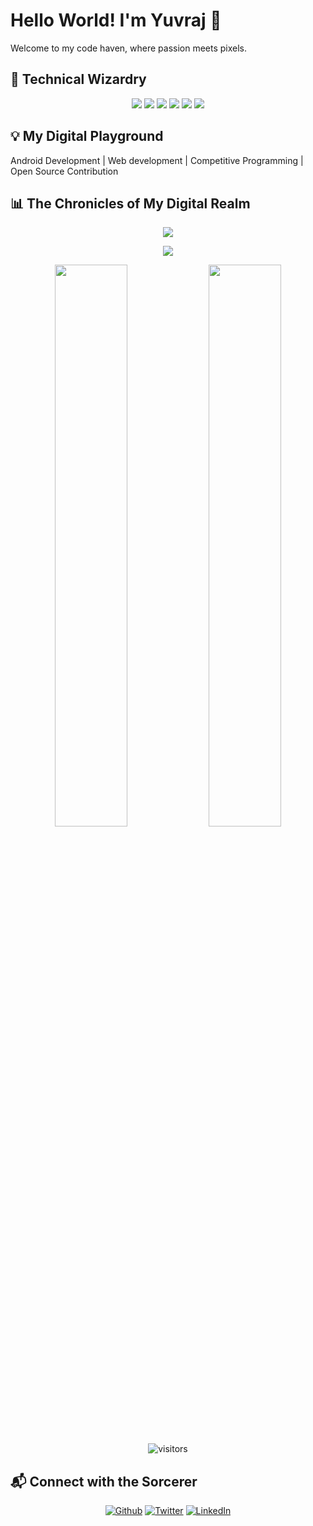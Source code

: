 # Hello World! I'm Yuvraj 👋

Welcome to my code haven, where passion meets pixels.

## 🚀 Technical Wizardry

<p align="center">
  <img src="https://img.shields.io/badge/Android%20Studio-orange?style=for-the-badge&logo=android-studio&logoColor=white">
  <img src="https://img.shields.io/badge/Kotlin-green?style=for-the-badge&logo=kotlin&logoColor=white">
  <img src="https://img.shields.io/badge/C%20%26%20C++-659ad2?style=for-the-badge&logo=c%2B%2B&logoColor=ffffff">
  <img src="https://img.shields.io/badge/HTML-orange?style=for-the-badge&logo=html5&logoColor=ffffff">
  <img src="https://img.shields.io/badge/CSS-blue?style=for-the-badge&logo=css3&logoColor=ffffff">
  <img src="https://img.shields.io/badge/JS-yellow?style=for-the-badge&logo=javascript&logoColor=ffffff">
</p>


## 💡 My Digital Playground

Android Development | Web development | Competitive Programming | Open Source Contribution

## 📊 The Chronicles of My Digital Realm

<p align="center">
  <img src="https://github-readme-stats.vercel.app/api/top-langs/?username=Qomfortzone&show_icons=true&theme=tokyonight&layout=compact">
</p>

<p align="center">
  <img src="https://stats.quine.sh/qomfortzone/github?theme=dark">
</p>

<p align="center">
  <img src="https://github-readme-stats.vercel.app/api?username=Qomfortzone&show_icons=true&theme=tokyonight" width="48%">
  <img src="https://github-readme-streak-stats.herokuapp.com/?user=Qomfortzone&theme=tokyonight" width="48%">
</p>

<div align="center">

![visitors](https://visitor-badge.laobi.icu/badge?page_id=Qomfortzone.Qomfortzone)
</div>

## 📬 Connect with the Sorcerer

<p align="center">
<a href="https://github.com/Qomfortzone"><img alt="Github" src="https://img.shields.io/badge/GitHub-%2312100E.svg?&style=for-the-badge&logo=Github&logoColor=white"></a> 
<a href="https://twitter.com/yuvrajsinghgmx" rel="nofollow"><img alt="Twitter" src="https://img.shields.io/badge/twitter-%231DA1F2.svg?&style=for-the-badge&logo=twitter&logoColor=white"></a>
<a href="https://www.linkedin.com/in/Qomfortzone/" rel="nofollow"><img alt="LinkedIn" src="https://img.shields.io/badge/linkedin-%230077B5.svg?&style=for-the-badge&logo=linkedin&logoColor=white"></a>
</p>